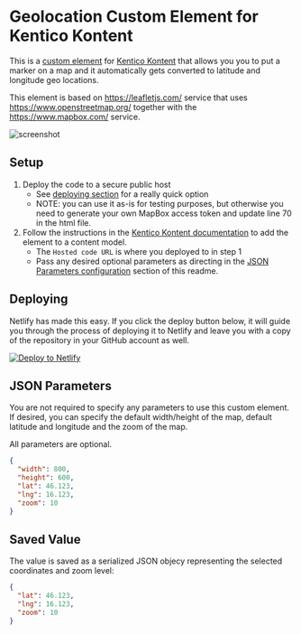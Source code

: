 # Geolocation Custom Element for Kentico Kontent

This is a [custom element](https://docs.kontent.ai/tutorials/develop-apps/integrate/integrating-your-own-content-editing-features) for [Kentico Kontent](https://kontent.ai) that allows you you to put a marker on a map and it automatically gets converted to latitude and longitude geo locations.

This element is based on <https://leafletjs.com/> service that uses <https://www.openstreetmap.org/> together with the <https://www.mapbox.com/> service.

![screenshot](ToggleSwitch.png)

## Setup

1. Deploy the code to a secure public host
   - See [deploying section](#Deploying) for a really quick option
   - NOTE: you can use it as-is for testing purposes, but otherwise you need to generate your own MapBox access token and update line 70 in the html file.
1. Follow the instructions in the [Kentico Kontent documentation](https://docs.kontent.ai/tutorials/develop-apps/integrate/integrating-your-own-content-editing-features#a-3--displaying-a-custom-element-in-kentico-kontent) to add the element to a content model.
   - The `Hosted code URL` is where you deployed to in step 1
   - Pass any desired optional parameters as directing in the [JSON Parameters configuration](#json-parameters) section of this readme.

## Deploying

Netlify has made this easy. If you click the deploy button below, it will guide you through the process of deploying it to Netlify and leave you with a copy of the repository in your GitHub account as well.

[![Deploy to Netlify](https://www.netlify.com/img/deploy/button.svg)](https://app.netlify.com/start/deploy?repository=https://github.com/hzik/kc_geolocation)

## JSON Parameters

You are not required to specify any parameters to use this custom element. If desired, you can specify the default width/height of the map, default latitude and longitude and the zoom of the map.

All parameters are optional.

```Json
{
  "width": 800,
  "height": 600,
  "lat": 46.123,
  "lng": 16.123,
  "zoom": 10
}
```

## Saved Value

The value is saved as a serialized JSON objecy representing the selected coordinates and zoom level:

```Json
{
  "lat": 46.123,
  "lng": 16.123,
  "zoom": 10
}
```
